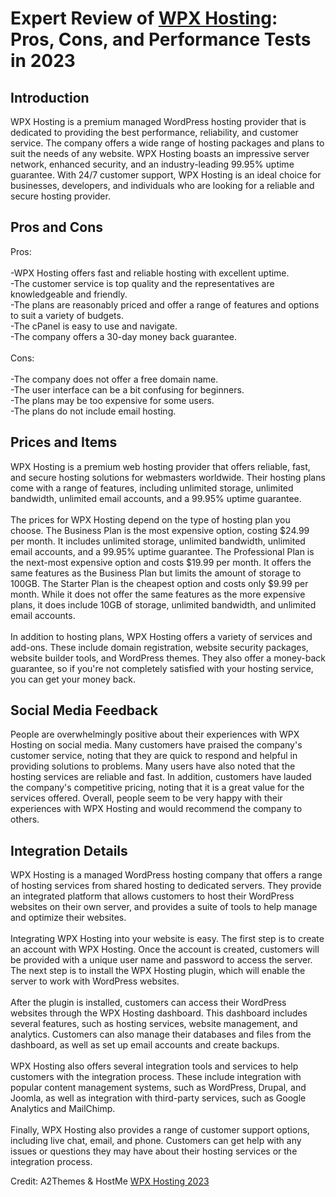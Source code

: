 <h1>Expert Review of <a href="https://a2themes.com/wpx-hosting-reviews">WPX Hosting</a>: Pros, Cons, and Performance Tests in 2023</h1>
<h2>Introduction</h2>
WPX Hosting is a premium managed WordPress hosting provider that is dedicated to providing the best performance, reliability, and customer service. The company offers a wide range of hosting packages and plans to suit the needs of any website. WPX Hosting boasts an impressive server network, enhanced security, and an industry-leading 99.95% uptime guarantee. With 24/7 customer support, WPX Hosting is an ideal choice for businesses, developers, and individuals who are looking for a reliable and secure hosting provider.
<h2>Pros and Cons</h2>
Pros: <br><br>-WPX Hosting offers fast and reliable hosting with excellent uptime.<br>-The customer service is top quality and the representatives are knowledgeable and friendly.<br>-The plans are reasonably priced and offer a range of features and options to suit a variety of budgets.<br>-The cPanel is easy to use and navigate.<br>-The company offers a 30-day money back guarantee.<br><br>Cons: <br><br>-The company does not offer a free domain name.<br>-The user interface can be a bit confusing for beginners.<br>-The plans may be too expensive for some users.<br>-The plans do not include email hosting.
<h2>Prices and Items</h2>
WPX Hosting is a premium web hosting provider that offers reliable, fast, and secure hosting solutions for webmasters worldwide. Their hosting plans come with a range of features, including unlimited storage, unlimited bandwidth, unlimited email accounts, and a 99.95% uptime guarantee.<br><br>The prices for WPX Hosting depend on the type of hosting plan you choose. The Business Plan is the most expensive option, costing $24.99 per month. It includes unlimited storage, unlimited bandwidth, unlimited email accounts, and a 99.95% uptime guarantee. The Professional Plan is the next-most expensive option and costs $19.99 per month. It offers the same features as the Business Plan but limits the amount of storage to 100GB. The Starter Plan is the cheapest option and costs only $9.99 per month. While it does not offer the same features as the more expensive plans, it does include 10GB of storage, unlimited bandwidth, and unlimited email accounts.<br><br>In addition to hosting plans, WPX Hosting offers a variety of services and add-ons. These include domain registration, website security packages, website builder tools, and WordPress themes. They also offer a money-back guarantee, so if you're not completely satisfied with your hosting service, you can get your money back.
<h2>Social Media Feedback</h2>
People are overwhelmingly positive about their experiences with WPX Hosting on social media. Many customers have praised the company's customer service, noting that they are quick to respond and helpful in providing solutions to problems. Many users have also noted that the hosting services are reliable and fast. In addition, customers have lauded the company's competitive pricing, noting that it is a great value for the services offered. Overall, people seem to be very happy with their experiences with WPX Hosting and would recommend the company to others.
<h2>Integration Details</h2>
WPX Hosting is a managed WordPress hosting company that offers a range of hosting services from shared hosting to dedicated servers. They provide an integrated platform that allows customers to host their WordPress websites on their own server, and provides a suite of tools to help manage and optimize their websites.<br><br>Integrating WPX Hosting into your website is easy. The first step is to create an account with WPX Hosting. Once the account is created, customers will be provided with a unique user name and password to access the server. The next step is to install the WPX Hosting plugin, which will enable the server to work with WordPress websites.<br><br>After the plugin is installed, customers can access their WordPress websites through the WPX Hosting dashboard. This dashboard includes several features, such as hosting services, website management, and analytics. Customers can also manage their databases and files from the dashboard, as well as set up email accounts and create backups.<br><br>WPX Hosting also offers several integration tools and services to help customers with the integration process. These include integration with popular content management systems, such as WordPress, Drupal, and Joomla, as well as integration with third-party services, such as Google Analytics and MailChimp.<br><br>Finally, WPX Hosting also provides a range of customer support options, including live chat, email, and phone. Customers can get help with any issues or questions they may have about their hosting services or the integration process.
<p>Credit: A2Themes & HostMe <a href="https://a2themes.com/wpx-hosting-reviews">WPX Hosting 2023</a></p>